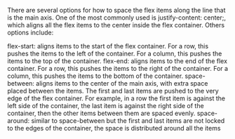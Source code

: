 There are several options for how to space the flex items along the line that is the main axis. One of the most commonly used is justify-content: center;, which aligns all the flex items to the center inside the flex container. Others options include:

flex-start: aligns items to the start of the flex container. For a row, this pushes the items to the left of the container. For a column, this pushes the items to the top of the container.
flex-end: aligns items to the end of the flex container. For a row, this pushes the items to the right of the container. For a column, this pushes the items to the bottom of the container.
space-between: aligns items to the center of the main axis, with extra space placed between the items. The first and last items are pushed to the very edge of the flex container. For example, in a row the first item is against the left side of the container, the last item is against the right side of the container, then the other items between them are spaced evenly.
space-around: similar to space-between but the first and last items are not locked to the edges of the container, the space is distributed around all the items
